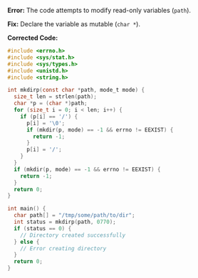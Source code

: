 **Error:** The code attempts to modify read-only variables (`path`).

**Fix:** Declare the variable as mutable (`char *`).

**Corrected Code:**
```c
#include <errno.h>
#include <sys/stat.h>
#include <sys/types.h>
#include <unistd.h>
#include <string.h>

int mkdirp(const char *path, mode_t mode) {
  size_t len = strlen(path);
  char *p = (char *)path;
  for (size_t i = 0; i < len; i++) {
    if (p[i] == '/') {
      p[i] = '\0';
      if (mkdir(p, mode) == -1 && errno != EEXIST) {
        return -1;
      }
      p[i] = '/';
    }
  }
  if (mkdir(p, mode) == -1 && errno != EEXIST) {
    return -1;
  }
  return 0;
}

int main() {
  char path[] = "/tmp/some/path/to/dir";
  int status = mkdirp(path, 0770);
  if (status == 0) {
    // Directory created successfully
  } else {
    // Error creating directory
  }
  return 0;
}
```
